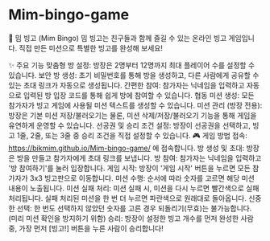 # Mim-bingo-game
🎲 밈 빙고 (Mim Bingo)
밈 빙고는 친구들과 함께 즐길 수 있는 온라인 빙고 게임입니다. 직접 만든 미션으로 특별한 빙고를 완성해 보세요!

✨ 주요 기능
맞춤형 방 설정: 방장은 2명부터 12명까지 최대 플레이어 수를 설정할 수 있습니다.
보안 방 생성: 초기 비밀번호를 통해 방을 생성하고, 다른 사람에게 공유할 수 있는 초대 링크가 자동으로 생성됩니다.
간편한 참여: 참가자는 닉네임을 입력하고 자동으로 입력된 방 입장 코드를 통해 쉽게 방에 참여할 수 있습니다.
협동 미션 생성: 모든 참가자가 빙고 게임에 사용될 미션 텍스트를 생성할 수 있습니다.
미션 관리 (방장 전용): 방장은 기본 미션 저장/불러오기는 물론, 미션 삭제/저장/불러오기 기능을 통해 게임을 유연하게 운영할 수 있습니다.
선공권 및 승리 조건 설정: 방장이 선공권을 선택하고, 빙고 1줄, 2줄, 또는 3줄 중 승리 조건을 직접 설정할 수 있습니다.
🎮 게임 방법
접속: https://bikmim.github.io/Mim-bingo-game/ 에 접속합니다.
방 생성 및 초대: 방장은 방을 만들고 참가자에게 초대 링크를 보냅니다.
방 참여: 참가자는 닉네임을 입력하고 '방 참여하기'를 눌러 입장합니다.
게임 시작: 방장이 '게임 시작' 버튼을 누르면 모든 참가자가 3x3 빙고판으로 이동합니다.
미션 수행: 순서에 따라 숫자를 고르면 해당 미션 내용이 노출됩니다.
미션 실패 처리: 미션 실패 시, 미션을 다시 누르면 빨간색으로 실패 처리됩니다. 실패 처리된 미션을 한 번 더 누르면 파란색으로 원래대로 돌아옵니다.
신중한 선택: 한 번도 선택하지 않았던 숫자를 고른 경우 되돌리기(무효)는 불가능합니다. (미리 미션 확인을 방지하기 위함)
승리: 방장이 설정한 빙고 개수를 먼저 완성한 사람 중, 가장 먼저 [빙고!] 버튼을 누른 사람이 승리합니다!
